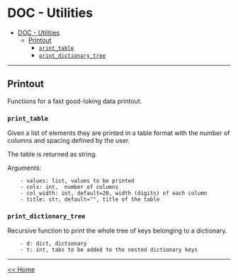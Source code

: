 # DOC - Utilities

- [DOC - Utilities](#doc---utilities)
  - [Printout](#printout)
    - [`print_table`](#print_table)
    - [`print_dictionary_tree`](#print_dictionary_tree)

---

## Printout

Functions for a fast good-loking data printout.

### `print_table`

Given a list of elements they are printed in a table format with the number of columns and spacing defined by the user.

The table is returned as string.

Arguments:

```text
    - values: list, values to be printed
    - cols: int,  number of columns
    - col_width: int, default=20, width (digits) of each column
    - title: str, default="", title of the table
```

### `print_dictionary_tree`

Recursive function to print the whole tree of keys belonging to a dictionary.

```text
    - d: dict, dictionary
    - t: int, tabs to be added to the nested dictionary keys
```
---

[<< Home](../readme.md)


